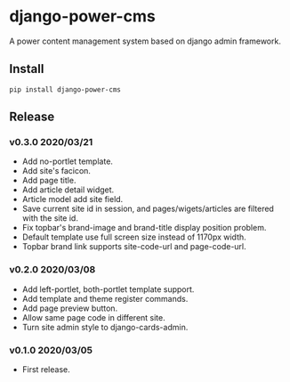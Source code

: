 # django-power-cms

A power content management system based on django admin framework.

## Install

```shell
pip install django-power-cms
```

## Release

### v0.3.0 2020/03/21

- Add no-portlet template.
- Add site's facicon.
- Add page title.
- Add article detail widget.
- Article model add site field.
- Save current site id in session, and pages/wigets/articles are filtered with the site id.
- Fix topbar's brand-image and brand-title display position problem.
- Default template use full screen size instead of 1170px width.
- Topbar brand link supports site-code-url and page-code-url.

### v0.2.0 2020/03/08

- Add left-portlet, both-portlet template support.
- Add template and theme register commands.
- Add page preview button.
- Allow same page code in different site.
- Turn site admin style to django-cards-admin.

### v0.1.0 2020/03/05

- First release.
